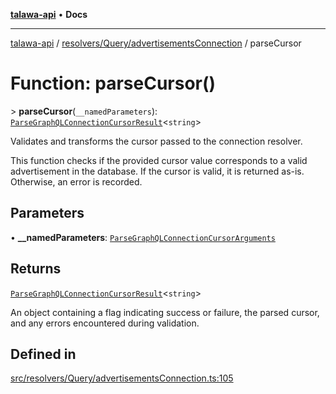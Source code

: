 [**talawa-api**](../../../../README.md) • **Docs**

***

[talawa-api](../../../../modules.md) / [resolvers/Query/advertisementsConnection](../README.md) / parseCursor

# Function: parseCursor()

\> **parseCursor**(`__namedParameters`): [`ParseGraphQLConnectionCursorResult`](../../../../utilities/graphQLConnection/parseGraphQLConnectionArguments/type-aliases/ParseGraphQLConnectionCursorResult.md)\<`string`\>

Validates and transforms the cursor passed to the connection resolver.

This function checks if the provided cursor value corresponds to a valid advertisement in the database. If the cursor is valid, it is returned as-is. Otherwise, an error is recorded.

## Parameters

• **\_\_namedParameters**: [`ParseGraphQLConnectionCursorArguments`](../../../../utilities/graphQLConnection/parseGraphQLConnectionArguments/type-aliases/ParseGraphQLConnectionCursorArguments.md)

## Returns

[`ParseGraphQLConnectionCursorResult`](../../../../utilities/graphQLConnection/parseGraphQLConnectionArguments/type-aliases/ParseGraphQLConnectionCursorResult.md)\<`string`\>

An object containing a flag indicating success or failure, the parsed cursor, and any errors encountered during validation.

## Defined in

[src/resolvers/Query/advertisementsConnection.ts:105](https://github.com/PalisadoesFoundation/talawa-api/blob/4a88fe62b20ebda9653c55ae8d39d6c6fac8831f/src/resolvers/Query/advertisementsConnection.ts#L105)
